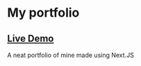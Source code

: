 # My portfolio

## [Live Demo](https://pr0jector23.github.io/portfolio/)

A neat portfolio of mine made using Next.JS